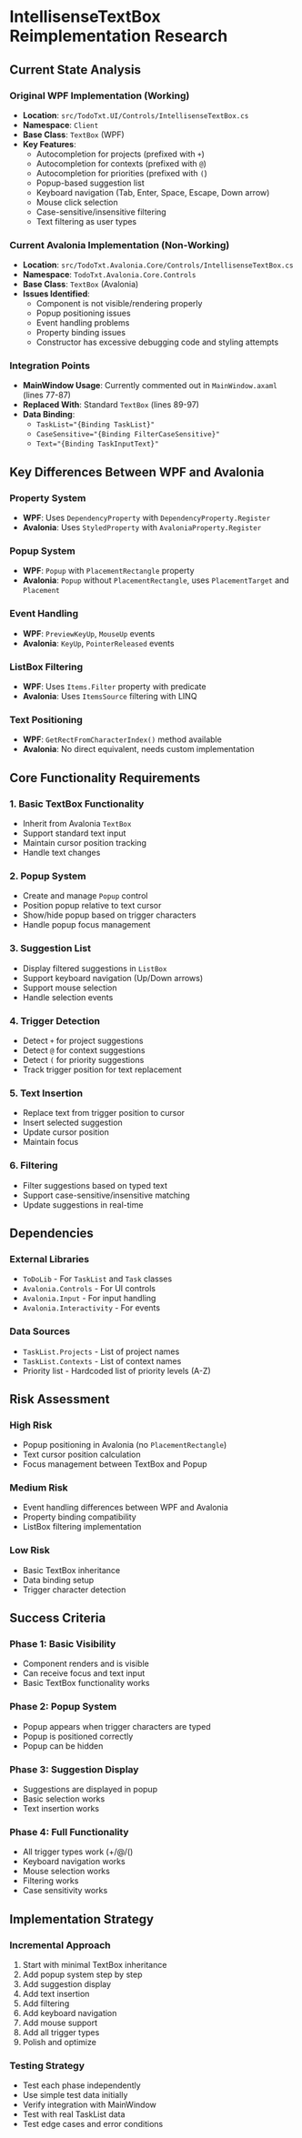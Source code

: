 # IntellisenseTextBox Reimplementation Research

## Current State Analysis

### Original WPF Implementation (Working)
- **Location**: `src/TodoTxt.UI/Controls/IntellisenseTextBox.cs`
- **Namespace**: `Client`
- **Base Class**: `TextBox` (WPF)
- **Key Features**:
  - Autocompletion for projects (prefixed with `+`)
  - Autocompletion for contexts (prefixed with `@`)
  - Autocompletion for priorities (prefixed with `(`)
  - Popup-based suggestion list
  - Keyboard navigation (Tab, Enter, Space, Escape, Down arrow)
  - Mouse click selection
  - Case-sensitive/insensitive filtering
  - Text filtering as user types

### Current Avalonia Implementation (Non-Working)
- **Location**: `src/TodoTxt.Avalonia.Core/Controls/IntellisenseTextBox.cs`
- **Namespace**: `TodoTxt.Avalonia.Core.Controls`
- **Base Class**: `TextBox` (Avalonia)
- **Issues Identified**:
  - Component is not visible/rendering properly
  - Popup positioning issues
  - Event handling problems
  - Property binding issues
  - Constructor has excessive debugging code and styling attempts

### Integration Points
- **MainWindow Usage**: Currently commented out in `MainWindow.axaml` (lines 77-87)
- **Replaced With**: Standard `TextBox` (lines 89-97)
- **Data Binding**: 
  - `TaskList="{Binding TaskList}"`
  - `CaseSensitive="{Binding FilterCaseSensitive}"`
  - `Text="{Binding TaskInputText}"`

## Key Differences Between WPF and Avalonia

### Property System
- **WPF**: Uses `DependencyProperty` with `DependencyProperty.Register`
- **Avalonia**: Uses `StyledProperty` with `AvaloniaProperty.Register`

### Popup System
- **WPF**: `Popup` with `PlacementRectangle` property
- **Avalonia**: `Popup` without `PlacementRectangle`, uses `PlacementTarget` and `Placement`

### Event Handling
- **WPF**: `PreviewKeyUp`, `MouseUp` events
- **Avalonia**: `KeyUp`, `PointerReleased` events

### ListBox Filtering
- **WPF**: Uses `Items.Filter` property with predicate
- **Avalonia**: Uses `ItemsSource` filtering with LINQ

### Text Positioning
- **WPF**: `GetRectFromCharacterIndex()` method available
- **Avalonia**: No direct equivalent, needs custom implementation

## Core Functionality Requirements

### 1. Basic TextBox Functionality
- Inherit from Avalonia `TextBox`
- Support standard text input
- Maintain cursor position tracking
- Handle text changes

### 2. Popup System
- Create and manage `Popup` control
- Position popup relative to text cursor
- Show/hide popup based on trigger characters
- Handle popup focus management

### 3. Suggestion List
- Display filtered suggestions in `ListBox`
- Support keyboard navigation (Up/Down arrows)
- Support mouse selection
- Handle selection events

### 4. Trigger Detection
- Detect `+` for project suggestions
- Detect `@` for context suggestions  
- Detect `(` for priority suggestions
- Track trigger position for text replacement

### 5. Text Insertion
- Replace text from trigger position to cursor
- Insert selected suggestion
- Update cursor position
- Maintain focus

### 6. Filtering
- Filter suggestions based on typed text
- Support case-sensitive/insensitive matching
- Update suggestions in real-time

## Dependencies

### External Libraries
- `ToDoLib` - For `TaskList` and `Task` classes
- `Avalonia.Controls` - For UI controls
- `Avalonia.Input` - For input handling
- `Avalonia.Interactivity` - For events

### Data Sources
- `TaskList.Projects` - List of project names
- `TaskList.Contexts` - List of context names
- Priority list - Hardcoded list of priority levels (A-Z)

## Risk Assessment

### High Risk
- Popup positioning in Avalonia (no `PlacementRectangle`)
- Text cursor position calculation
- Focus management between TextBox and Popup

### Medium Risk
- Event handling differences between WPF and Avalonia
- Property binding compatibility
- ListBox filtering implementation

### Low Risk
- Basic TextBox inheritance
- Data binding setup
- Trigger character detection

## Success Criteria

### Phase 1: Basic Visibility
- Component renders and is visible
- Can receive focus and text input
- Basic TextBox functionality works

### Phase 2: Popup System
- Popup appears when trigger characters are typed
- Popup is positioned correctly
- Popup can be hidden

### Phase 3: Suggestion Display
- Suggestions are displayed in popup
- Basic selection works
- Text insertion works

### Phase 4: Full Functionality
- All trigger types work (+/@/()
- Keyboard navigation works
- Mouse selection works
- Filtering works
- Case sensitivity works

## Implementation Strategy

### Incremental Approach
1. Start with minimal TextBox inheritance
2. Add popup system step by step
3. Add suggestion display
4. Add text insertion
5. Add filtering
6. Add keyboard navigation
7. Add mouse support
8. Add all trigger types
9. Polish and optimize

### Testing Strategy
- Test each phase independently
- Use simple test data initially
- Verify integration with MainWindow
- Test with real TaskList data
- Test edge cases and error conditions
